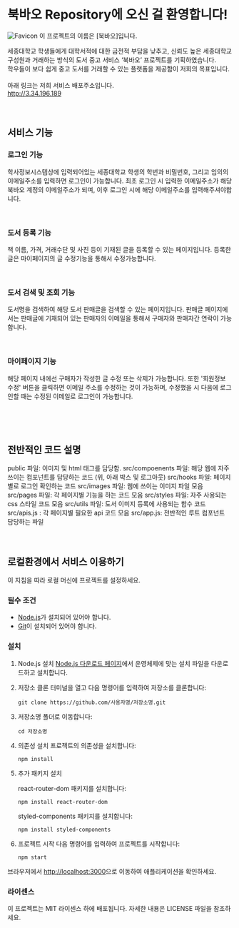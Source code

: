 # 북바오 Repository에 오신 걸 환영합니다!

![Favicon](https://github.com/FourBao-A/Frontend/assets/98169691/7fb35214-d7a9-40fd-b7f6-8bbc04ea48ed) 이 프로젝트의 이름은 [북바오]입니다.

세종대학교 학생들에게 대학서적에 대한 금전적 부담을 낮추고, 신뢰도 높은 세종대학교 구성원과 거래하는 방식의 도서 중고 서비스 ‘북바오’ 프로젝트를 기획하였습니다.
<br>
학우들이 보다 쉽게 중고 도서를 거래할 수 있는 플랫폼을 제공함이 저희의 목표입니다.
<br>
<br>
아래 링크는 저희 서비스 배포주소입니다.
<br>
<http://3.34.196.189>
<br><br><br>

## 서비스 기능

### 로그인 기능

학사정보시스템상에 입력되어있는 세종대학교 학생의 학번과 비밀번호, 그리고 임의의 이메일주소를 입력하면 로그인이 가능합니다. 최초 로그인 시 입력한 이메일주소가 해당 북바오 계정의 이메일주소가 되며, 이후 로그인 시에 해당 이메일주소를 입력해주셔야합니다.

<br>

### 도서 등록 기능

책 이름, 가격, 거래수단 및 사진 등이 기재된 글을 등록할 수 있는 페이지입니다. 등록한 글은 마이페이지의 글 수정기능을 통해서 수정가능합니다.

<br>

### 도서 검색 및 조회 기능

도서명을 검색하여 해당 도서 판매글을 검색할 수 있는 페이지입니다. 판매글 페이지에서는 판매글에 기재되어 있는 판매자의 이메일을 통해서 구매자와 판매자간 연락이 가능합니다.

<br>

### 마이페이지 기능

해당 페이지 내에선 구매자가 작성한 글 수정 또는 삭제가 가능합니다. 또한 '회원정보 수정' 버튼을 클릭하면 이메일 주소를 수정하는 것이 가능하며, 수정했을 시 다음에 로그인할 때는 수정된 이메일로 로그인이 가능합니다.

<br><br><br>
## 전반적인 코드 설명

public 파일: 이미지 및 html <head> 태그를 담당함.
src/compoenents 파일: 해당 웹에 자주 쓰이는 컴포넌트를 담당하는 코드 (위, 아래 박스 및 로그아웃)
src/hooks 파일: 페이지 별로 로그인 확인하는 코드
src/images 파일: 웹에 쓰이는 이미지 파일 모음
src/pages 파일: 각 페이지별 기능을 하는 코드 모음
src/styles 파일: 자주 사용되는 css 스타일 코드 모음
src/utils 파일: 도서 이미지 등록에 사용되는 함수 코드
src/apis.js : 각 페이지별 필요한 api 코드 모음
src/app.js: 전반적인 루트 컴포넌트 담당하는 파일
<br><br><br>
## 로컬환경에서 서비스 이용하기

이 지침을 따라 로컬 머신에 프로젝트를 설정하세요.

### 필수 조건

- [Node.js](https://nodejs.org/)가 설치되어 있어야 합니다.
- [Git](https://git-scm.com/)이 설치되어 있어야 합니다.

### 설치

1. Node.js 설치
   [Node.js 다운로드 페이지](https://nodejs.org/)에서 운영체제에 맞는 설치 파일을 다운로드하고 설치합니다.

2. 저장소 클론
   터미널을 열고 다음 명령어를 입력하여 저장소를 클론합니다:

   `git clone https://github.com/사용자명/저장소명.git`

3. 저장소명 폴더로 이동합니다:

   `cd 저장소명` 

4. 의존성 설치
   프로젝트의 의존성을 설치합니다:

   `npm install`

5. 추가 패키지 설치

   react-router-dom 패키지를 설치합니다:

   `npm install react-router-dom`

   styled-components 패키지를 설치합니다:

   `npm install styled-components`

7. 프로젝트 시작
   다음 명령어를 입력하여 프로젝트를 시작합니다:

   `npm start`

브라우저에서 <http://localhost:3000>으로 이동하여 애플리케이션을 확인하세요.

### 라이센스
이 프로젝트는 MIT 라이센스 하에 배포됩니다. 자세한 내용은 LICENSE 파일을 참조하세요.    
